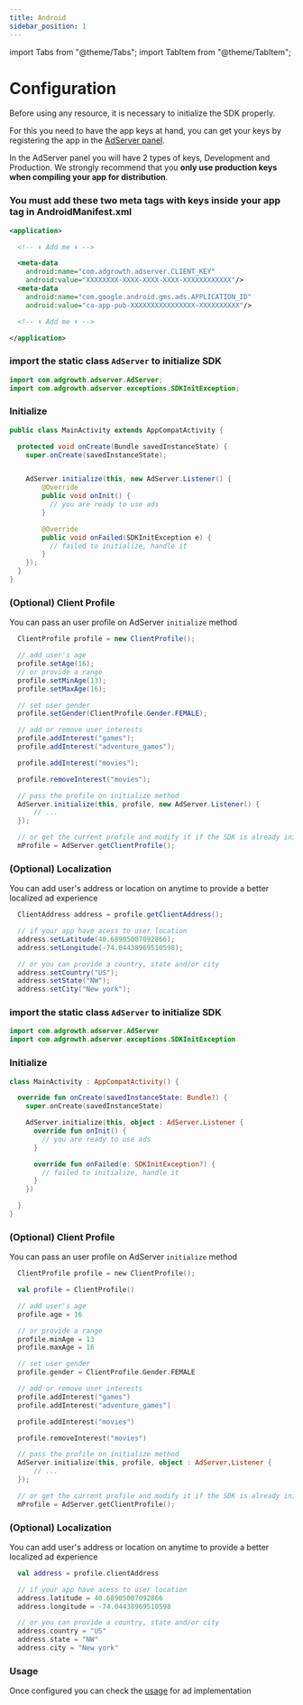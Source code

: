 ```yaml
---
title: Android
sidebar_position: 1
---
```


import Tabs from "@theme/Tabs";
import TabItem from "@theme/TabItem";

# Configuration

Before using any resource, it is necessary to initialize the SDK properly.

For this you need to have the app keys at hand, you can get your keys by registering the app in the [AdServer panel](https://adserver.adgrowth.com/mfe-apps/apps).

In the AdServer panel you will have 2 types of keys, Development and Production. We strongly recommend that you **only use production keys when compiling your app for distribution**.
​

### You must add these two meta tags with keys inside your app tag in AndroidManifest.xml

```xml
<application>

  <!-- ⬇ Add me ⬇ -->

  <meta-data
    android:name="com.adgrowth.adserver.CLIENT_KEY"
    android:value="XXXXXXXX-XXXX-XXXX-XXXX-XXXXXXXXXXXX"/>
  <meta-data
    android:name="com.google.android.gms.ads.APPLICATION_ID"
    android:value="ca-app-pub-XXXXXXXXXXXXXXXX~XXXXXXXXXX"/>

  <!-- ⬆ Add me ⬆ -->

</application>
```

<Tabs>
  <TabItem value="java" label="Java" default>

### import the static class `AdServer` to initialize SDK

```java
import com.adgrowth.adserver.AdServer;
import com.adgrowth.adserver.exceptions.SDKInitException;
```

### Initialize

```java
public class MainActivity extends AppCompatActivity {

  protected void onCreate(Bundle savedInstanceState) {
    super.onCreate(savedInstanceState);


    AdServer.initialize(this, new AdServer.Listener() {
        @Override
        public void onInit() {
          // you are ready to use ads
        }

        @Override
        public void onFailed(SDKInitException e) {
          // failed to initialize, handle it
        }
    });
  }
}
```

### (Optional) Client Profile

You can pass an user profile on AdServer `initialize` method

```java
  ClientProfile profile = new ClientProfile();

  // add user's age
  profile.setAge(16);
  // or provide a range
  profile.setMinAge(13);
  profile.setMaxAge(16);

  // set user gender
  profile.setGender(ClientProfile.Gender.FEMALE);

  // add or remove user interests
  profile.addInterest("games");
  profile.addInterest("adventure_games");

  profile.addInterest("movies");

  profile.removeInterest("movies");

  // pass the profile on initialize method
  AdServer.initialize(this, profile, new AdServer.Listener() {
      // ...
  });

  // or get the current profile and modify it if the SDK is already initialized
  mProfile = AdServer.getClientProfile();
```

### (Optional) Localization

You can add user's address or location on anytime to provide a better localized ad experience

```java
  ClientAddress address = profile.getClientAddress();

  // if your app have acess to user location
  address.setLatitude(40.68905007092866);
  address.setLongitude(-74.04438969510598);

  // or you can provide a country, state and/or city
  address.setCountry("US");
  address.setState("NW");
  address.setCity("New york");
```

  </TabItem>
  <TabItem value="kotlin" label="Kotlin">

### import the static class `AdServer` to initialize SDK

```kotlin
import com.adgrowth.adserver.AdServer
import com.adgrowth.adserver.exceptions.SDKInitException
```

### Initialize

```kotlin
class MainActivity : AppCompatActivity() {

  override fun onCreate(savedInstanceState: Bundle?) {
    super.onCreate(savedInstanceState)

    AdServer.initialize(this, object : AdServer.Listener {
      override fun onInit() {
        // you are ready to use ads
      }

      override fun onFailed(e: SDKInitException?) {
        // failed to initialize, handle it
      }
    })

  }
}
```

### (Optional) Client Profile

You can pass an user profile on AdServer `initialize` method

```kotlin
  ClientProfile profile = new ClientProfile();

  val profile = ClientProfile()

  // add user's age
  profile.age = 16

  // or provide a range
  profile.minAge = 13
  profile.maxAge = 16

  // set user gender
  profile.gender = ClientProfile.Gender.FEMALE

  // add or remove user interests
  profile.addInterest("games")
  profile.addInterest("adventure_games")

  profile.addInterest("movies")

  profile.removeInterest("movies")

  // pass the profile on initialize method
  AdServer.initialize(this, profile, object : AdServer.Listener {
      // ...
  });

  // or get the current profile and modify it if the SDK is already initialized
  mProfile = AdServer.getClientProfile();
```

### (Optional) Localization

You can add user's address or location on anytime to provide a better localized ad experience

```kotlin
  val address = profile.clientAddress

  // if your app have acess to user location
  address.latitude = 40.68905007092866
  address.longitude = -74.04438969510598

  // or you can provide a country, state and/or city
  address.country = "US"
  address.state = "NW"
  address.city = "New york"
```

  </TabItem>
</Tabs>

### Usage

Once configured you can check the [usage](../../usage/) for ad implementation
